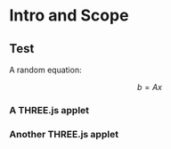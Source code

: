 # Intro and Scope

<!--<script type="module" src="https://cdnjs.cloudflare.com/ajax/libs/three.js/0.165.0/three.module.min.js" integrity="sha512-0G15KaT2U/WJ6wwX9Z1x21HTOTeEAfuoONoM+MlACocymus+J/P27baIIwuLMujv8zjM4GREXdW9u3Py2etUKw==" crossorigin="anonymous" referrerpolicy="no-referrer"></script>-->

<script type="importmap">
  {
    "imports": {
      "three": "https://cdn.jsdelivr.net/npm/three@0.165.0/build/three.module.js",
      "three/addons/": "https://cdn.jsdelivr.net/npm/three@0.165.0/examples/jsm/"
    }
  }
</script>


## Test

A random equation:

$$ b = Ax $$

### A THREE.js applet

<div id="three0"/>

<script type="module">
import { threeApplet, animate } from "/_static/js/threeApp.js";
const app0 = new threeApplet( 640, 480, "three0" );

import * as THREE from "three";

let ah = new THREE.AxesHelper ( 0.5 );
ah.setRotationFromEuler( new THREE.Euler(0.2, 0.6, 0.7) );
app0.scene.add( ah );

animate( app0 );
</script>

### Another THREE.js applet

<div id="three1"/>

<script type="module">
import { threeApplet, animate } from "/_static/js/threeApp.js";
const app1 = new threeApplet( 640, 480, "three1" );
animate( app1 );
</script>

